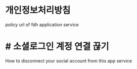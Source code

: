 # 개인정보처리방침
policy url of fdh application service

# # 소셜로그인 계정 연결 끊기
How to disconnect your social account from this app service
